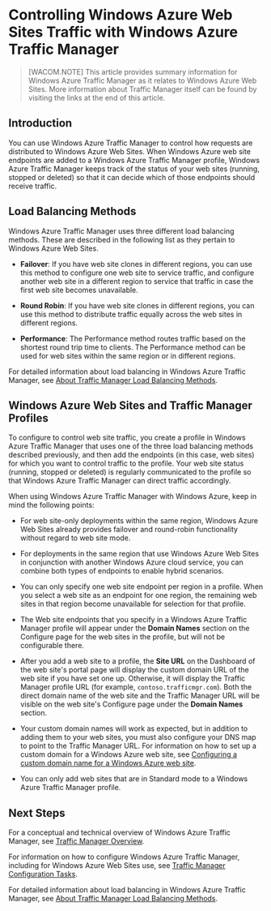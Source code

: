 <properties linkid="web-sites-traffic-manager" urlDisplayName="Controlling Windows Azure Web Sites Traffic with Windows Azure Traffic Manager" pageTitle="Controlling Windows Azure Web Sites Traffic with Windows Azure Traffic Manager" metaKeywords="Windows Azure Web Sites, Traffic Manager, request routing, round robin, failover, performance" description="This article provides summary information for Windows Azure Traffic Manager as it relates to Windows Azure Web Sites." metaCanonical="" services="web-sites" documentationCenter="" title="Controlling Windows Azure Web Sites Traffic with Windows Azure Traffic Manager" authors=""  solutions="" writer="timamm" manager="paulettm" editor="mollybos"  />

# Controlling Windows Azure Web Sites Traffic with Windows Azure Traffic Manager

> [WACOM.NOTE] This article provides summary information for Windows Azure Traffic Manager as it relates to Windows Azure Web Sites. More information about Traffic Manager itself can be found by visiting the links at the end of this article.

## Introduction
You can use Windows Azure Traffic Manager to control how requests are distributed to Windows Azure Web Sites. When Windows Azure web site endpoints are added to a Windows Azure Traffic Manager profile, Windows Azure Traffic Manager keeps track of the status of your web sites (running, stopped or deleted) so that it can decide which of those endpoints should receive traffic.

## Load Balancing Methods
Windows Azure Traffic Manager uses three different load balancing methods. These are described  in the following list as they pertain to Windows Azure Web Sites. 

* **Failover**: If you have web site clones in different regions, you can use this method to configure one web site to service traffic, and configure another web site in a different region to service that traffic in case the first web site becomes unavailable. 
	
* **Round Robin**: If you have web site clones in different regions, you can use this method to distribute traffic equally across the web sites in different regions. 
	
* **Performance**: The Performance method routes traffic based on the shortest round trip time to clients. The Performance method can be used for web sites within the same region or in different regions. 

For detailed information about load balancing in Windows Azure Traffic Manager, see [About Traffic Manager Load Balancing Methods](http://msdn.microsoft.com/en-us/library/windowsazure/dn339010.aspx).

## Windows Azure Web Sites and Traffic Manager Profiles 
To configure to control web site traffic, you create a profile in Windows Azure Traffic Manager that uses one of the three load balancing methods described previously, and then add the endpoints (in this case, web sites) for which you want to control traffic to the profile. Your web site status (running, stopped or deleted) is regularly communicated to the profile so that Windows Azure Traffic Manager can direct traffic accordingly.

When using Windows Azure Traffic Manager with Windows Azure, keep in mind the following points:

* For web site-only deployments within the same region, Windows Azure Web Sites already provides failover and round-robin functionality without regard to web site mode.

* For deployments in the same region that use Windows Azure Web Sites in conjunction with another Windows Azure cloud service, you can combine both types of endpoints to enable hybrid scenarios.

* You can only specify one web site endpoint per region in a profile. When you select a web site as an endpoint for one region, the remaining web sites in that region become unavailable for selection for that profile.

* The Web site endpoints that you specify in a Windows Azure Traffic Manager profile will appear under the **Domain Names** section on the Configure page for the web sites in the profile, but will not be configurable there.

* After you add a web site to a profile, the **Site URL** on the Dashboard of the web site's portal page will display the custom domain URL of the web site if you have set one up. Otherwise, it will display the Traffic Manager profile URL (for example, `contoso.trafficmgr.com`). Both the direct domain name of the web site and the Traffic Manager URL will be visible on the web site's Configure page under the **Domain Names** section.

* Your custom domain names will work as expected, but in addition to adding them to your web sites, you must also configure your DNS map to point to the Traffic Manager URL. For information on how to set up a custom domain for a Windows Azure web site,  see [Configuring a custom domain name for a Windows Azure web site](https://www.windowsazure.com/en-us/documentation/articles/web-sites-custom-domain-name/).

* You can only add web sites that are in Standard mode to a Windows Azure Traffic Manager profile.

## Next Steps

For a conceptual and technical overview of Windows Azure Traffic Manager, see [Traffic Manager Overview](http://msdn.microsoft.com/en-us/library/windowsazure/hh744833.aspx). 

For information on how to configure Windows Azure Traffic Manager, including for Windows Azure Web Sites use, see [Traffic Manager Configuration Tasks](http://msdn.microsoft.com/en-us/library/windowsazure/hh744830.aspx).

For detailed information about load balancing in Windows Azure Traffic Manager, see [About Traffic Manager Load Balancing Methods](http://msdn.microsoft.com/en-us/library/windowsazure/dn339010.aspx).

